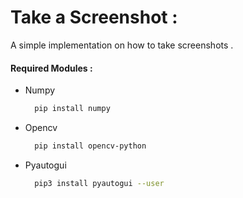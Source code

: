 # Take a Screenshot :

A simple implementation on how to take screenshots .

 #### Required Modules :
  - Numpy   
    ```bash
      pip install numpy
    ```
  - Opencv   
    ```bash
      pip install opencv-python
    ```
  - Pyautogui 
    ```bash
      pip3 install pyautogui --user
    ```
  
